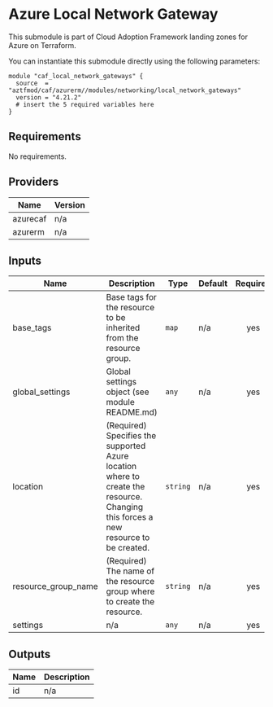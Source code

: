 # Azure Local Network Gateway

This submodule is part of Cloud Adoption Framework landing zones for Azure on Terraform.

You can instantiate this submodule directly using the following parameters:

```
module "caf_local_network_gateways" {
  source  = "aztfmod/caf/azurerm//modules/networking/local_network_gateways"
  version = "4.21.2"
  # insert the 5 required variables here
}
```

<!-- BEGINNING OF PRE-COMMIT-TERRAFORM DOCS HOOK -->
## Requirements

No requirements.

## Providers

| Name | Version |
|------|---------|
| azurecaf | n/a |
| azurerm | n/a |

## Inputs

| Name | Description | Type | Default | Required |
|------|-------------|------|---------|:--------:|
| base\_tags | Base tags for the resource to be inherited from the resource group. | `map` | n/a | yes |
| global\_settings | Global settings object (see module README.md) | `any` | n/a | yes |
| location | (Required) Specifies the supported Azure location where to create the resource. Changing this forces a new resource to be created. | `string` | n/a | yes |
| resource\_group\_name | (Required) The name of the resource group where to create the resource. | `string` | n/a | yes |
| settings | n/a | `any` | n/a | yes |

## Outputs

| Name | Description |
|------|-------------|
| id | n/a |

<!-- END OF PRE-COMMIT-TERRAFORM DOCS HOOK -->
